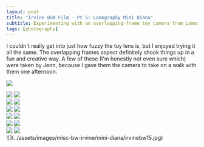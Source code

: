```yaml
---
layout: post
title: "Irvine B&W Film - Pt 5: Lomography Mini Diana"
subtitle: Experimenting with an overlapping-frame toy camera from Lomography
tags: [photography]
---
```


I couldn't really get into just how fuzzy the toy lens is, but I enjoyed trying it all the same. The overlapping frames aspect definitely shook things up in a fun and creative way. A few of these (I'm honestly not even sure which) were taken by Jenn, because I gave them the camera to take on a walk with them one afternoon.

![](../assets/images/misc-bw-irvine/mini-diana/irvinebw2.jpg)
<section class="portrait-img-group">
  <img src="../assets/images/misc-bw-irvine/mini-diana/irvinebw1.jpg"/>
  <img src="../assets/images/misc-bw-irvine/mini-diana/irvinebw3.jpg"/>
</section>
<section class="portrait-img-group">
  <img src="../assets/images/misc-bw-irvine/mini-diana/irvinebw4.jpg"/>
  <img src="../assets/images/misc-bw-irvine/mini-diana/irvinebw5.jpg"/>
</section>
<section class="portrait-img-group">
  <img src="../assets/images/misc-bw-irvine/mini-diana/irvinebw6.jpg"/>
  <img src="../assets/images/misc-bw-irvine/mini-diana/irvinebw7.jpg"/>
</section>
<section class="portrait-img-group">
  <img src="../assets/images/misc-bw-irvine/mini-diana/irvinebw8.jpg"/>
  <img src="../assets/images/misc-bw-irvine/mini-diana/irvinebw10.jpg"/>
</section>
<section class="portrait-img-group">
  <img src="../assets/images/misc-bw-irvine/mini-diana/irvinebw11.jpg"/>
  <img src="../assets/images/misc-bw-irvine/mini-diana/irvinebw12.jpg"/>
</section>
<section class="portrait-img-group">
  <img src="../assets/images/misc-bw-irvine/mini-diana/irvinebw13.jpg"/>
  <img src="../assets/images/misc-bw-irvine/mini-diana/irvinebw14.jpg"/>
</section>
![](../assets/images/misc-bw-irvine/mini-diana/irvinebw15.jpg)
